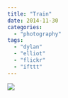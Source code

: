 ```yaml
---
title: "Train"
date: 2014-11-30
categories: 
  - "photography"
tags: 
  - "dylan"
  - "elliot"
  - "flickr"
  - "ifttt"
---
```


![](https://farm8.staticflickr.com/7468/15908004915_1ab8f7e925_b.jpg)
